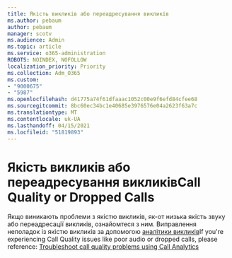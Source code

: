 ```yaml
---
title: Якість викликів або переадресування викликів
ms.author: pebaum
author: pebaum
manager: scotv
ms.audience: Admin
ms.topic: article
ms.service: o365-administration
ROBOTS: NOINDEX, NOFOLLOW
localization_priority: Priority
ms.collection: Adm_O365
ms.custom:
- "9000675"
- "5987"
ms.openlocfilehash: d41775a74f61dfaaac1052c00e9f6efd84cfee68
ms.sourcegitcommit: 8bc60ec34bc1e40685e3976576e04a2623f63a7c
ms.translationtype: MT
ms.contentlocale: uk-UA
ms.lasthandoff: 04/15/2021
ms.locfileid: "51819893"
---
```

# <a name="call-quality-or-dropped-calls"></a><span data-ttu-id="25444-102">Якість викликів або переадресування викликів</span><span class="sxs-lookup"><span data-stu-id="25444-102">Call Quality or Dropped Calls</span></span>

<span data-ttu-id="25444-103">Якщо виникають проблеми з якістю викликів, як-от низька якість звуку або переадресації викликів, ознайомтеся з ним. Виправлення неполадок із якістю викликів за допомогою [аналітики викликів](https://docs.microsoft.com/microsoftteams/use-call-analytics-to-troubleshoot-poor-call-quality#troubleshoot-call-quality-problems-using-call-analytics)</span><span class="sxs-lookup"><span data-stu-id="25444-103">If you're experiencing Call Quality issues like poor audio or dropped calls, please reference: [Troubleshoot call quality problems using Call Analytics](https://docs.microsoft.com/microsoftteams/use-call-analytics-to-troubleshoot-poor-call-quality#troubleshoot-call-quality-problems-using-call-analytics)</span></span>